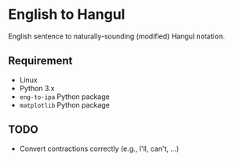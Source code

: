# English to Hangul

English sentence to naturally-sounding (modified) Hangul notation.

## Requirement

 - Linux
 - Python 3.x
 - `eng-to-ipa` Python package
 - `matplotlib` Python package

## TODO

 - Convert contractions correctly (e.g., I'll, can't, ...)
